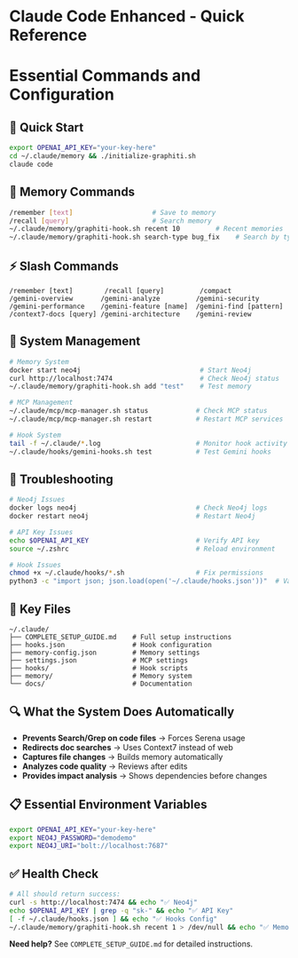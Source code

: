 # Claude Code Enhanced - Quick Reference
# Essential Commands and Configuration

## 🚀 Quick Start
```bash
export OPENAI_API_KEY="your-key-here"
cd ~/.claude/memory && ./initialize-graphiti.sh
claude code
```

## 📝 Memory Commands
```bash
/remember [text]                    # Save to memory
/recall [query]                     # Search memory
~/.claude/memory/graphiti-hook.sh recent 10         # Recent memories
~/.claude/memory/graphiti-hook.sh search-type bug_fix    # Search by type
```

## ⚡ Slash Commands
```
/remember [text]        /recall [query]         /compact
/gemini-overview       /gemini-analyze         /gemini-security
/gemini-performance    /gemini-feature [name]  /gemini-find [pattern]
/context7-docs [query] /gemini-architecture    /gemini-review
```

## 🔧 System Management
```bash
# Memory System
docker start neo4j                              # Start Neo4j
curl http://localhost:7474                      # Check Neo4j status
~/.claude/memory/graphiti-hook.sh add "test"    # Test memory

# MCP Management  
~/.claude/mcp/mcp-manager.sh status            # Check MCP status
~/.claude/mcp/mcp-manager.sh restart           # Restart MCP services

# Hook System
tail -f ~/.claude/*.log                        # Monitor hook activity
~/.claude/hooks/gemini-hooks.sh test           # Test Gemini hooks
```

## 🚨 Troubleshooting
```bash
# Neo4j Issues
docker logs neo4j                              # Check Neo4j logs
docker restart neo4j                           # Restart Neo4j

# API Key Issues  
echo $OPENAI_API_KEY                           # Verify API key
source ~/.zshrc                                # Reload environment

# Hook Issues
chmod +x ~/.claude/hooks/*.sh                  # Fix permissions
python3 -c "import json; json.load(open('~/.claude/hooks.json'))"  # Validate JSON
```

## 📂 Key Files
```
~/.claude/
├── COMPLETE_SETUP_GUIDE.md    # Full setup instructions
├── hooks.json                 # Hook configuration
├── memory-config.json         # Memory settings
├── settings.json              # MCP settings
├── hooks/                     # Hook scripts
├── memory/                    # Memory system
└── docs/                      # Documentation
```

## 🔍 What the System Does Automatically
- **Prevents Search/Grep on code files** → Forces Serena usage
- **Redirects doc searches** → Uses Context7 instead of web
- **Captures file changes** → Builds memory automatically  
- **Analyzes code quality** → Reviews after edits
- **Provides impact analysis** → Shows dependencies before changes

## 📋 Essential Environment Variables
```bash
export OPENAI_API_KEY="your-key-here"
export NEO4J_PASSWORD="demodemo"
export NEO4J_URI="bolt://localhost:7687"
```

## ✅ Health Check
```bash
# All should return success:
curl -s http://localhost:7474 && echo "✅ Neo4j"
echo $OPENAI_API_KEY | grep -q "sk-" && echo "✅ API Key"  
[ -f ~/.claude/hooks.json ] && echo "✅ Hooks Config"
~/.claude/memory/graphiti-hook.sh recent 1 > /dev/null && echo "✅ Memory"
```

**Need help?** See `COMPLETE_SETUP_GUIDE.md` for detailed instructions.